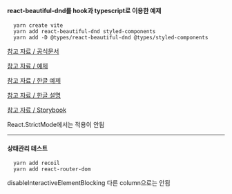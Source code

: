 #### react-beautiful-dnd를 hook과 typescript로 이용한 예제

      yarn create vite
      yarn add react-beautiful-dnd styled-components
      yarn add -D @types/react-beautiful-dnd @types/styled-components

[참고 자료 / 공식문서](https://github.com/atlassian/react-beautiful-dnd)

[참고 자료 / 예제](https://github.com/eggheadio-projects/Beautiful-and-Accessible-Drag-and-Drop-with-react-beautiful-dnd-notes)

[참고 자료 / 한글 예제](https://github.com/DarrenKwonDev/beautiful-dnd-functional-revision)

[참고 자료 / 한글 설명](https://darrengwon.tistory.com/1052)

[참고 자료 / Storybook](https://react-beautiful-dnd.netlify.app/?path=/story/single-vertical-list--basic)

React.StrictMode에서는 적용이 안됨

---

#### 상태관리 테스트

      yarn add recoil
      yarn add react-router-dom

disableInteractiveElementBlocking 다른 column으로는 안됨
